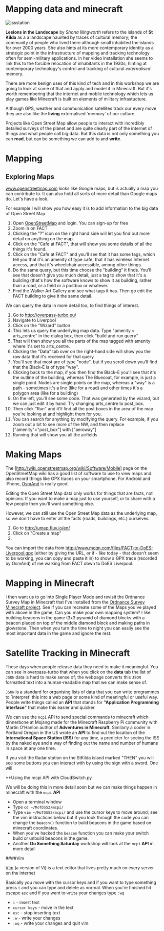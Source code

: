 # Mapping data and minecraft

![issstation](https://cloud.githubusercontent.com/assets/128456/10395286/ff14c8d0-6e93-11e5-8dd3-5d6fa0e66edd.png)


**Lesions in the Landscape** by *Shona Illingworth* refers to the islands of **St Kilda** as a a landscape haunted by traces of cultural memory; the community of people who lived there although small inhabited the islands for over 2000 years. She also hints at its more contemporary identity as a strategic point in the infrastructure of mapping and tracking technology often for semi-military applications. In her video installation she seems to link this to the forcible relocation of inhabitants in the 1930s; hinting at contemporary technology's control and tracking of cultural *externalised* memory. 

There are more benign uses of this kind of tech and in this workshop we are going to look at some of that and apply and model it in Minecraft. But it's worth remembering that the internet and mobile technology which lets us play games like Minecraft is built on elements of military infrastucture. 


Although GPS, weather and communication satellites track our every move they are also like the **living** externalised 'memory' of our culture.   

Projects like Open Street Map allow people to interact with incredibly detailed surveys of the planet and are quite clearly part of the internet of things and what people call big data. But this data is not only something you can **read**, but can be something we can add to and **write**.

# Mapping

## Exploring Maps
www.openstreetmap.com looks like Google maps, but is actually a map you can contribute to.  It can also hold all sorts of more detail than Google maps do.  Let's have a look.

For example I will show you how easy it is to add information to the big data of Open Street Map
1. Open [OpenStreetMap](http://jekyllrb.com/docs/drafts/) and login. You can sign-up for free
1. Zoom in on FACT
1. Clicking the "?" icon on the right hand side will let you find out more detail on anything on the map.  
1. Click on the "Cafe at FACT", that will show you some details of all the things it's found.
1. Click on the "Cafe at FACT" and you'll see that it has some tags, which tell you that it's an amenity of type cafe, that it has wireless Internet access, and that it's wheelchair accessible, among other things.
1. Do the same query, but this time choose the "building" it finds.  You'll see that doesn't give you much detail, just a tag to show that it's a building (that's how the software knows to show it as building, rather than a road, or a field or a postbox or whatever.
1. Find the Walker Art Gallery and see what tags it has.  Then go edit the FACT building to give it the same detail.

We can query the data in more detail too, to find things of interest.

1. Go to http://overpass-turbo.eu/
1. Navigate to Liverpool
1. Click on the "Wizard" button
1. This lets us query the underlying map data.  Type "amenity = arts_centre" in the dialog box, then click "build and run query"
1. That will then show you all the parts of the map tagged with amenity where it's set to arts_centre.
1. Clicking the "Data" tab over on the right-hand side will show you the raw data that it's received for that query
1. You'll see that most are of type "node", but if you scroll down you'll find that the Black-E is of type "way".
1. Clicking back to the map, if you then find the Black-E you'll see that it's the outline of the building, whereas The Bluecoat, for example, is just a single point.  Nodes are single points on the map, whereas a "way" is a path - sometimes it's a line (like for a road) and other times it's a polygon area (like for a building)
1. On the left, you'll see some code.  That was generated by the wizard, but we can just edit it by hand.  Try changing arts_centre to post_box.
1. Then click "Run" and it'll find all the post boxes in the area of the map you're looking at and highlight them for you.
1. You can search for anything by modifying the query.  For example, if you zoom out a bit to see more of the NW, and then replace ["amenity"="post_box"] with ["aeroway"]
1. Running that will show you all the airfields

# Making Maps

The [http://wiki.openstreetmap.org/wiki/Software/Mobile] page on the OpenStreetMap wiki has a good list of software to use to view maps and also record things like GPX traces on your smartphone.  For Android and iPhone, [OsmAnd](http://osmand.net/) is really good.

Editing the Open Street Map data only works for things that are facts, not opinions.  If you want to make a map just to use yourself, or to share with a few people then you'll want something else.

However, we can still use the Open Street Map data as the underlying map, so we don't have to enter all the facts (roads, buildings, etc.) ourselves.

1. Go to http://umap.fluv.io/en/
1. Click on "Create a map"
1. 

You can import the data from http://www.mcqn.com/files/FACT-to-DoES-Liverpool.gpx (either by giving the URL, or if - like today - that doesn't seem to be working, you can copy and paste it in) to show a GPX trace (recorded by OsmAnd) of me walking from FACT down to DoES Liverpool.

# Mapping in Minecraft

I then want us to go into Single Player Mode and revisit the Ordnance Survey Map in Minecraft that I've installed from the [Ordnance Survey Minecraft project](http://www.ordnancesurvey.co.uk/innovate/developers/minecraft-map-britain.html). See if you can recreate some of the Maps you've played with above in the game; Can you make your own mapping system? I like building beacons in the game (3x3 pyramid of diamond blocks with a beacon placed on top of the middle diamond block and making paths in glowstone. Then when you turn the time to night you can easily see the most important data in the game and ignore the rest.

# Satellite Tracking in Minecraft

These days when people release data they need to make it meaningful. You can see in overpass-turbo that when you click on the **data** tab the list of `JSON` data is hard to make sense of; the webpage converts this `JSON` formatted text into a human-readable map that we can make sense of.

`JSON` is a standard for organising lists of data that you can write programmes to `interpret' this into a web page or some kind of meaningful or useful way. People write things called an  **API** that stands for **"Application Programming Interface"** that make this easier and quicker.

We can use the `mcpi` API to send special commands to minecraft which dinnerbone at Mojang made for the Minecraft Raspberry Pi community with Martin O'Hanlon author of **Adventures in Minecraft**. Similarly a coder in Portland Oregon in the US wrote an **API** to find out the location of the **International Space Station (ISS)** for any time, a predicter for seeing the ISS by the naked eye and a way of finding out the name and number of humans in space at any one time.

If you visit the Radar station on the StKilda island marked "THEN" you will see some buttons you can interact with by using the sign with a sword. One will 

**Using the mcpi API with CloudSwitch.py

We will be doing this in more detail soon but we can make things happen in minecraft with the `mcpi` **API**
 
 * Open a terminal window
 * Type `cd ~/MoTDSS2/mcpi/`  
 * Type `vim ~/MoTDSS2/mcpi/` and use the cursor keys to move around; see the vim instructions below but if you look through the code you can change the `beacon()` function to build beacons in the game based on minecraft coordinates.
 * When you've hacked the `beacon` function you can make your switch build or unbuild beacons in the game.
 * Another **Do Something Saturday** workshop will look at the `mcpi` **API** in more detail


####Vim

[Vim](http://vim.rtorr.com/) (a version of Vi) is a text editor that lives pretty much on every server on the internet 

Basically you move with the cursor keys and if you want to type something press `i` and you can type and delete as normal. When you're finished hit escape `esc` and if you want to `write` your changes type `:wq`  

 * `i` - insert text
 * `cursor keys` - move in the text
 * `esc` - stop inserting text
 * `:w` - write your changes
 * `:wq` - write your changes and quit vim



